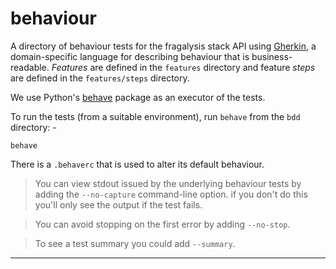 # behaviour
A directory of behaviour tests for the fragalysis stack API using [Gherkin],
a domain-specific language for describing behaviour that is business-readable.
_Features_ are defined in the `features` directory and feature _steps_ are defined
in the `features/steps` directory.

We use Python's [behave] package as an executor of the tests.

To run the tests (from a suitable environment), run `behave` from the `bdd` directory: -

    behave

There is a `.behaverc` that is used to alter its default behaviour.

>   You can view stdout issued by the underlying behaviour tests
    by adding the `--no-capture` command-line option. if you don't do this
    you'll only see the output if the test fails.

>   You can avoid stopping on the first error by adding `--no-stop`.

>   To see a test summary you could add `--summary`.

---

[behave]: https://behave.readthedocs.io/en/latest/
[gherkin]: https://cucumber.io/docs/gherkin/reference/
